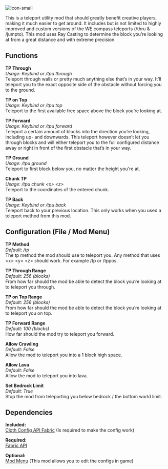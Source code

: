 ![icon-small](https://user-images.githubusercontent.com/84018133/117811201-9026d280-b260-11eb-9363-6e344db93bc3.png)

This is a teleport utility mod that should greatly benefit creative players, making it much easier to get around. It includes but is not limited to highly improved and custom versions of the WE compass teleports (/thru & /jumpto). This mod uses Ray Casting to determine the block you’re looking at from a great distance and with extreme precision. 

## **Functions**

**TP Through**  
*Usage: Keybind or /tpu through*  
Teleport through walls or pretty much anything else that’s in your way. It’ll teleport you to the exact opposite side of the obstacle without forcing you to the ground.

**TP on Top**  
*Usage: Keybind or /tpu top*  
Teleport to the first available free space above the block you’re looking at.

**TP Forward**  
*Usage: Keybind or /tpu forward*  
Teleport a certain amount of blocks into the direction you’re looking, including up- and downwards. This teleport however doesn’t let you through blocks and will either teleport you to the full configured distance away or right in front of the first obstacle that’s in your way.

**TP Ground**  
*Usage: /tpu ground*  
Teleport to first block below you, no matter the height you're at.

**Chunk TP**  
*Usage: /tpu chunk \<x> \<z>*  
Teleport to the coordinates of the entered chunk.

**TP Back**  
*Usage: Keybind or /tpu back*  
Teleport back to your previous location. This only works when you used a teleport method from this mod.

## **Configuration (File / Mod Menu)**

**TP Method**  
*Default: /tp*  
The tp method the mod should use to teleport you. Any method that uses \<x> \<y> \<z> should work.
For example /tp or /tppos.

**TP Through Range**  
*Default: 256 (blocks)*  
From how far should the mod be able to detect the block you’re looking at to teleport you through.

**TP on Top Range**  
*Default: 256 (blocks)*  
From how far should the mod be able to detect the block you’re looking at to teleport you on top.

**TP Forward Range**  
*Default: 100 (blocks)*  
How far should the mod try to teleport you forward.

**Allow Crawling**  
*Default: False*  
Allow the mod to teleport you into a 1 block high space.

**Allow Lava**  
*Default: False*  
Allow the mod to teleport you into lava.

**Set Bedrock Limit**  
*Default: True*  
Stop the mod from teleporting you below bedrock / the bottom world limit.

## **Dependencies**

**Included:**  
[Cloth Config API Fabric](https://github.com/shedaniel/cloth-config) (Is required to make the config work)
 		
**Required:**  
[Fabric API](https://github.com/FabricMC/fabric)

**Optional:**  
[Mod Menu](https://github.com/TerraformersMC/ModMenu) (This mod allows you to edit the configs in game)
